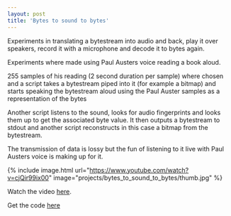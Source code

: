 ```yaml
---
layout: post
title: 'Bytes to sound to bytes'
---
```


Experiments in translating a bytestream into audio and back, play it over speakers, record it with a microphone and decode it to bytes again.

Experiments where made using Paul Austers voice reading a book aloud.

255 samples of his reading (2 second duration per sample) where chosen and a script takes a bytestream piped into it (for example a bitmap) and starts speaking the bytestream aloud using the Paul Auster samples as a representation of the bytes

Another script listens to the sound, looks for audio fingerprints and looks them up to get the associated byte value. It then outputs a bytestream to stdout and another script reconstructs in this case a bitmap from the bytestream.

The transmission of data is lossy but the fun of listening to it live with Paul Austers voice is making up for it.


{% include image.html url="https://www.youtube.com/watch?v=cjQir99ix00" image="projects/bytes_to_sound_to_bytes/thumb.jpg" %}

Watch the video [here](https://www.youtube.com/watch?v=cjQir99ix00).

Get the code [here](https://github.com/sloev/bytes-to-sound-to-bytes)
